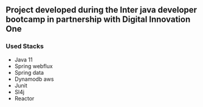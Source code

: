 ## Project developed during the Inter java developer bootcamp in partnership with Digital Innovation One

### Used Stacks

* Java 11 
* Spring webflux 
* Spring data
* Dynamodb aws
* Junit
* Sl4j 
* Reactor
